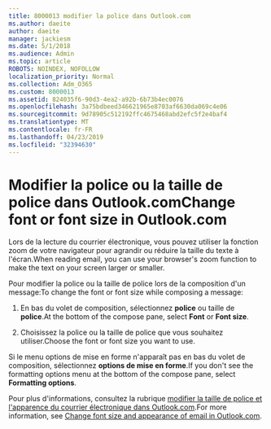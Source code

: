 ```yaml
---
title: 8000013 modifier la police dans Outlook.com
ms.author: daeite
author: daeite
manager: jackiesm
ms.date: 5/1/2018
ms.audience: Admin
ms.topic: article
ROBOTS: NOINDEX, NOFOLLOW
localization_priority: Normal
ms.collection: Adm_O365
ms.custom: 8000013
ms.assetid: 824035f6-90d3-4ea2-a92b-6b73b4ec0076
ms.openlocfilehash: 3a75bdbeed346621965e8703af6630da069c4e06
ms.sourcegitcommit: 9d78905c512192ffc4675468abd2efc5f2e4baf4
ms.translationtype: MT
ms.contentlocale: fr-FR
ms.lasthandoff: 04/23/2019
ms.locfileid: "32394630"
---
```

# <a name="change-font-or-font-size-in-outlookcom"></a><span data-ttu-id="f50d3-102">Modifier la police ou la taille de police dans Outlook.com</span><span class="sxs-lookup"><span data-stu-id="f50d3-102">Change font or font size in Outlook.com</span></span>

<span data-ttu-id="f50d3-103">Lors de la lecture du courrier électronique, vous pouvez utiliser la fonction zoom de votre navigateur pour agrandir ou réduire la taille du texte à l'écran.</span><span class="sxs-lookup"><span data-stu-id="f50d3-103">When reading email, you can use your browser's zoom function to make the text on your screen larger or smaller.</span></span>
  
<span data-ttu-id="f50d3-104">Pour modifier la police ou la taille de police lors de la composition d'un message:</span><span class="sxs-lookup"><span data-stu-id="f50d3-104">To change the font or font size while composing a message:</span></span>
  
1. <span data-ttu-id="f50d3-105">En bas du volet de composition, sélectionnez **police** ou taille de **police**.</span><span class="sxs-lookup"><span data-stu-id="f50d3-105">At the bottom of the compose pane, select **Font** or **Font size**.</span></span>
    
2. <span data-ttu-id="f50d3-106">Choisissez la police ou la taille de police que vous souhaitez utiliser.</span><span class="sxs-lookup"><span data-stu-id="f50d3-106">Choose the font or font size you want to use.</span></span>
    
<span data-ttu-id="f50d3-107">Si le menu options de mise en forme n'apparaît pas en bas du volet de composition, sélectionnez **options de mise en forme**.</span><span class="sxs-lookup"><span data-stu-id="f50d3-107">If you don't see the formatting options menu at the bottom of the compose pane, select **Formatting options**.</span></span>
  
<span data-ttu-id="f50d3-108">Pour plus d'informations, consultez la rubrique [modifier la taille de police et l'apparence du courrier électronique dans Outlook.com](https://go.microsoft.com/fwlink/p/?linkid=873130).</span><span class="sxs-lookup"><span data-stu-id="f50d3-108">For more information, see [Change font size and appearance of email in Outlook.com](https://go.microsoft.com/fwlink/p/?linkid=873130).</span></span>
  

